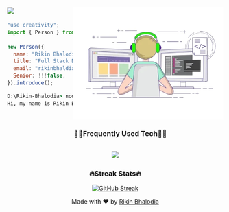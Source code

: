 <!--x axis divider-->
<img src="/assets/images/horizontal-divider-gradient.gif">

<picture> 
<a href="https://media.giphy.com/media/SWoSkN6DxTszqIKEqv/giphy.gif" alt="Developer">
<img src="/assets/developer.webp" align="right" width="350">
</a>
</picture>

``` js
"use creativity";
import { Person } from "india";

new Person({
  name: "Rikin Bhalodia",
  title: "Full Stack Developer",
  email: "rikinbhaldia9504@gmail.com",
  Senior: !!!false,
}).introduce();
```

```cmd
D:\Rikin-Bhalodia> node index.js
Hi, my name is Rikin Bhalodia, I'm a Full Stack Developer from India.
```
<!--h1 without bottom border-->
<div id="user-content-toc">
  <ul align="center">
    <summary><h3 style="display: inline-block">🧑‍💻Frequently Used Tech🧑‍💻</h3></summary>
  </ul>
</div>
<!--tech stack icons-->
<p align="center">
<a href="https://skillicons.dev">
<img src="https://skillicons.dev/icons?i=js,ts,react,nextjs,python,postgres,tailwindcss,nodejs,express,mysql,git,vscode,vercel,vite,cloudflare,prisma&perline=16" />
</a>
</p>


<h3 align="center">🔥Streak Stats🔥</h3>

<!-- custom streak stats: https://git.io/streak-stats -->
<p align="center"><a href="https://git.io/streak-stats"><img src="https://streak-stats.demolab.com?user=Rikin-Bhalodia" alt="GitHub Streak" /></a></p>


<div align="center">
    Made with ❤️ by <a href="https://github.com/Rikin-Bhalodia" target="_blank">Rikin Bhalodia</a>
</div>
